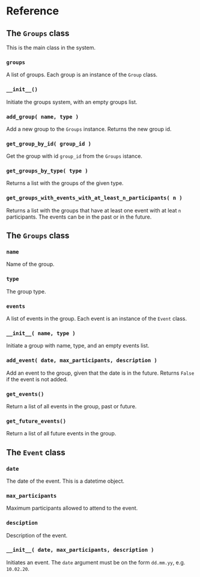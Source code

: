 # Reference

## The `Groups` class
This is the main class in the system.

### `groups`
A list of groups. Each group is an instance of the `Group` class.

### `__init__()`
Initiate the groups system, with an empty groups list.

### `add_group( name, type )`
Add a new group to the `Groups` instance. Returns the new group id.

### `get_group_by_id( group_id )`
Get the group with id `group_id` from the `Groups` istance.

### `get_groups_by_type( type )`
Returns a list with the groups of the given type.

### `get_groups_with_events_with_at_least_n_participants( n )`
Returns a list with the groups that have at least one event with at leat `n` participants. The events can be in the past or in the future.

## The `Groups` class

### `name`
Name of the group.

### `type`
The group type.

### `events`
A list of events in the group. Each event is an instance of the `Event` class.

### `__init__( name, type )`
Initiate a group with name, type, and an empty events list.

### `add_event( date, max_participants, description )`
Add an event to the group, given that the date is in the future.
Returns `False` if the event is not added.

### `get_events()`
Return a list of all events in the group, past or future.

### `get_future_events()`
Return a list of all future events in the group.

## The `Event` class

### `date`
The date of the event. This is a datetime object.

### `max_participants`
Maximum participants allowed to attend to the event.

### `desciption`
Description of the event.

### `__init__( date, max_participants, description )`
Initiates an event. The `date` argument must be on the form `dd.mm.yy`, e.g. `10.02.20`.